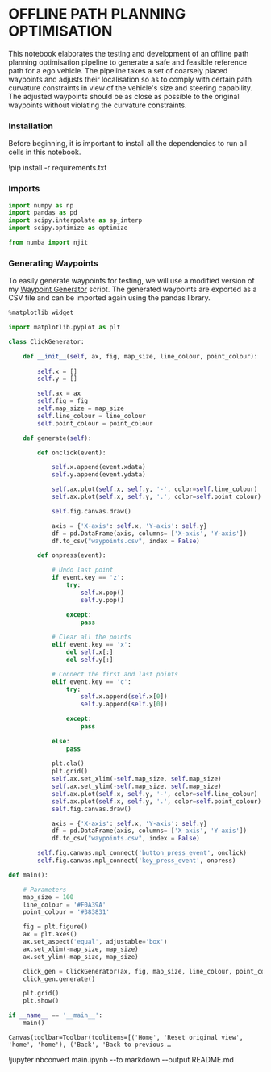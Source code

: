 # OFFLINE PATH PLANNING OPTIMISATION
This notebook elaborates the testing and development of an offline path planning optimisation pipeline to generate a safe and feasible reference path for a ego vehicle. The pipeline takes a set of coarsely placed waypoints and adjusts their localisation so as to comply with certain path curvature constraints in view of the vehicle's size and steering capability. The adjusted waypoints should be as close as possible to the original waypoints without violating the curvature constraints.

### Installation
Before beginning, it is important to install all the dependencies to run all cells in this notebook.

!pip install -r requirements.txt

### Imports


```python
import numpy as np
import pandas as pd
import scipy.interpolate as sp_interp
import scipy.optimize as optimize

from numba import njit
```

### Generating Waypoints
To easily generate waypoints for testing, we will use a modified version of my [Waypoint Generator](https://github.com/winstxnhdw/WaypointGenerator) script. The generated waypoints are exported as a CSV file and can be imported again using the pandas library.


```python
%matplotlib widget

import matplotlib.pyplot as plt

class ClickGenerator:

    def __init__(self, ax, fig, map_size, line_colour, point_colour):
        
        self.x = []
        self.y = []

        self.ax = ax
        self.fig = fig
        self.map_size = map_size
        self.line_colour = line_colour
        self.point_colour = point_colour

    def generate(self):

        def onclick(event):

            self.x.append(event.xdata)
            self.y.append(event.ydata)

            self.ax.plot(self.x, self.y, '-', color=self.line_colour)
            self.ax.plot(self.x, self.y, '.', color=self.point_colour)

            self.fig.canvas.draw()

            axis = {'X-axis': self.x, 'Y-axis': self.y}
            df = pd.DataFrame(axis, columns= ['X-axis', 'Y-axis'])
            df.to_csv("waypoints.csv", index = False)

        def onpress(event):

            # Undo last point
            if event.key == 'z':
                try:
                    self.x.pop()
                    self.y.pop()

                except:
                    pass
            
            # Clear all the points
            elif event.key == 'x':
                del self.x[:]
                del self.y[:]

            # Connect the first and last points
            elif event.key == 'c':
                try:
                    self.x.append(self.x[0])
                    self.y.append(self.y[0])

                except:
                    pass
        
            else:
                pass
        
            plt.cla()
            plt.grid()
            self.ax.set_xlim(-self.map_size, self.map_size)
            self.ax.set_ylim(-self.map_size, self.map_size)
            self.ax.plot(self.x, self.y, '-', color=self.line_colour)
            self.ax.plot(self.x, self.y, '.', color=self.point_colour)
            self.fig.canvas.draw()

            axis = {'X-axis': self.x, 'Y-axis': self.y}
            df = pd.DataFrame(axis, columns= ['X-axis', 'Y-axis'])
            df.to_csv("waypoints.csv", index = False)

        self.fig.canvas.mpl_connect('button_press_event', onclick)
        self.fig.canvas.mpl_connect('key_press_event', onpress)

def main():

    # Parameters
    map_size = 100
    line_colour = '#F0A39A'
    point_colour = '#383831'

    fig = plt.figure()
    ax = plt.axes()
    ax.set_aspect('equal', adjustable='box')
    ax.set_xlim(-map_size, map_size)
    ax.set_ylim(-map_size, map_size)

    click_gen = ClickGenerator(ax, fig, map_size, line_colour, point_colour)
    click_gen.generate()

    plt.grid()
    plt.show()

if __name__ == '__main__':
    main()
```


    Canvas(toolbar=Toolbar(toolitems=[('Home', 'Reset original view', 'home', 'home'), ('Back', 'Back to previous …


!jupyter nbconvert main.ipynb --to markdown --output README.md
